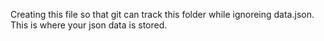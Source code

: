 Creating this file so that git can track this folder while ignoreing data.json. 
This is where your json data is stored.